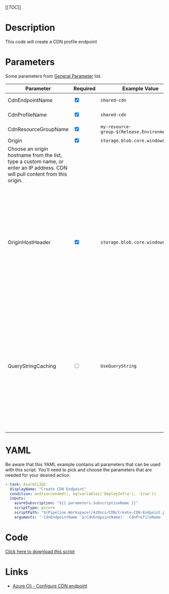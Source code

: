[[_TOC_]]

# Description

This code will create a CDN profile endpoint

# Parameters

Some parameters from [General Parameter](/Azure/Azure-CLI-Snippets) list.

| Parameter                                         | Required                        | Example Value                                  | Description                                                                                                                                                                                                               |
| ------------------------------------------------- | ------------------------------- | ---------------------------------------------- | ------------------------------------------------------------------------------------------------------------------------------------------------------------------------------------------------------------------------- |
| CdnEndpointName                                    | <input type="checkbox" checked> | `shared-cdn`                                   | The name of the cdn endpoint.                                                                                                                                                       |
| CdnProfileName                                     | <input type="checkbox" checked> | `shared-cdn`                                   | The name of the cdn profile name.                                                                                                                                   |
| CdnResourceGroupName                                                                    | <input type="checkbox" checked> | `my-resource-group-$(Release.EnvironmentName`  | The name of the resource group.                                                                                                                                   |
| Origin                                             | <input type="checkbox" checked> | `storage.blob.core.windows.net`                | 
Choose an origin hostname from the list, type a custom name, or enter an IP address. CDN will pull content from this origin.                                                                                                                                 |
| OriginHostHeader                                   | <input type="checkbox" checked> | `storage.blob.core.windows.net` | The host header value sent to the origin with each request. If you leave this blank, the request hostname determines this value. Azure CDN origins, such as Web Apps, Blob Storage, and Cloud Services, require this host header value to match the origin hostname by default.                                                                                                                                |
| QueryStringCaching                                 | <input type="checkbox">         | `UseQueryString`                               | This sets how the CDN treats cacheable objects when the request URL contains query strings. This option has no effect when caching is turned off for the asset. This setting doesn't modify query string values sent back to the origin. Options are currently :  `BypassCaching`, `IgnoreQueryString` `NotSet`, `UseQueryString`                                                                                                                         |

# YAML

Be aware that this YAML example contains all parameters that can be used with this script. You'll need to pick and choose the parameters that are needed for your desired action.

```yaml
- task: AzureCLI@2
  displayName: "Create CDN Endpoint"
  condition: and(succeeded(), eq(variables['DeployInfra'], 'true'))
  inputs:
    azureSubscription: "${{ parameters.SubscriptionName }}"
    scriptType: pscore
    scriptPath: "$(Pipeline.Workspace)/AzDocs/CDN/Create-CDN-Endpoint.ps1"
    arguments: "-CdnEndpointName '$(CdnEndpointName)' -CdnProfileName '$(CdnProfileName)' -CdnResourceGroupName '$(CdnResourceGroupName)' -Origin '$(Origin)' -OriginHostHeader '$(OriginHostHeader)' -QueryStringCaching '$(QueryStringCaching)'"
```

# Code

[Click here to download this script](../../../../../src/CDN/CDN/Create-CDN-Endpoint.ps1)

# Links

- [Azure Cli - Configure CDN endpoint](https://docs.microsoft.com/nl-nl/cli/azure/cdn/endpoint?view=azure-cli-latest#az-cdn-endpoint-create)
